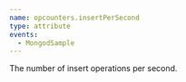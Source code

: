```yaml
---
name: opcounters.insertPerSecond
type: attribute
events:
  - MongodSample
---
```


The number of insert operations per second.